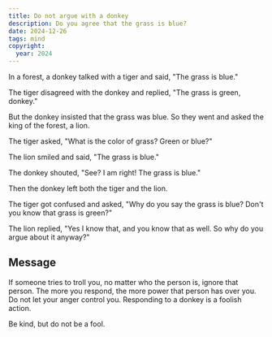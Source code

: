 ```yaml
---
title: Do not argue with a donkey
description: Do you agree that the grass is blue?
date: 2024-12-26
tags: mind
copyright:
  year: 2024
---
```


In a forest, a donkey talked with a tiger and said, "The grass is blue."

The tiger disagreed with the donkey and replied, "The grass is green, donkey."

But the donkey insisted that the grass was blue. So they went and asked the king of the forest, a lion.

The tiger asked, "What is the color of grass? Green or blue?"

The lion smiled and said, "The grass is blue."

The donkey shouted, "See? I am right! The grass is blue."

Then the donkey left both the tiger and the lion.

The tiger got confused and asked, "Why do you say the grass is blue? Don't you know that grass is green?"

The lion replied, "Yes I know that, and you know that as well. So why do you argue about it anyway?"

## Message

If someone tries to troll you, no matter who the person is, ignore that person. The more you respond, the more power that person has over you. Do not let your anger control you. Responding to a donkey is a foolish action.

Be kind, but do not be a fool.
